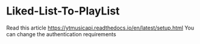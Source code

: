 # Liked-List-To-PlayList

Read this article https://ytmusicapi.readthedocs.io/en/latest/setup.html
You can change the authentication requirements
